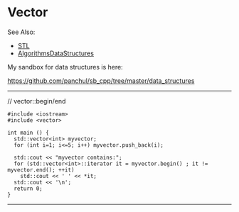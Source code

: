 # Vector

See Also:
  - [STL](STL.md)
  - [AlgorithmsDataStructures](AlgorithmsDataStructures.md) 
  
My sandbox for data structures is here:

https://github.com/panchul/sb_cpp/tree/master/data_structures

---

// vector::begin/end

    #include <iostream>
    #include <vector>

    int main () {
      std::vector<int> myvector;
      for (int i=1; i<=5; i++) myvector.push_back(i);

      std::cout << "myvector contains:";
      for (std::vector<int>::iterator it = myvector.begin() ; it != myvector.end(); ++it)
        std::cout << ' ' << *it;
      std::cout << '\n';
      return 0;
    }

---
  